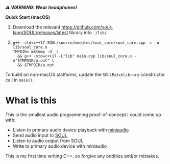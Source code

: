 ***⚠️ WARNING: Wear headphones!***

**Quick Start (macOS)**

1. Download the relevant <https://github.com/soul-lang/SOUL/releases/latest> library into `./lib/`
2. 
    ```
    g++ -std=c++17 SOUL/source/modules/soul_core/soul_core.cpp -c -o lib/soul_core.o
    TMPDIR=`mktemp -d` \
      && g++ -std=c++17 -L"lib" main.cpp lib/soul_core.o -o"$TMPDIR/a.out" \
      && $TMPDIR/a.out
    ```

To build on non-macOS platforms, update the `SOULPatchLibrary` constructor call in `main()`.

# What is this

This is the smallest audio programming proof-of-concept I could come up with:

 - Listen to primary audio device playback with [miniaudio](https://github.com/dr-soft/miniaudio)
 - Send audio input to [SOUL](https://github.com/soul-lang/SOUL)
 - Listen to audio output from SOUL
 - Write to primary audio device with miniaudio

This is my first time writing C++, so forgive any oddities and/or mistakes.
